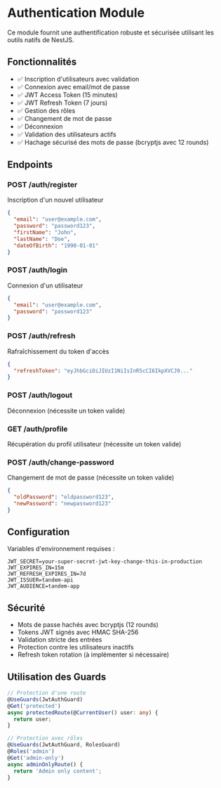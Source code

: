 # Authentication Module

Ce module fournit une authentification robuste et sécurisée utilisant les outils natifs de NestJS.

## Fonctionnalités

- ✅ Inscription d'utilisateurs avec validation
- ✅ Connexion avec email/mot de passe
- ✅ JWT Access Token (15 minutes)
- ✅ JWT Refresh Token (7 jours)
- ✅ Gestion des rôles
- ✅ Changement de mot de passe
- ✅ Déconnexion
- ✅ Validation des utilisateurs actifs
- ✅ Hachage sécurisé des mots de passe (bcryptjs avec 12 rounds)

## Endpoints

### POST /auth/register

Inscription d'un nouvel utilisateur

```json
{
  "email": "user@example.com",
  "password": "password123",
  "firstName": "John",
  "lastName": "Doe",
  "dateOfBirth": "1990-01-01"
}
```

### POST /auth/login

Connexion d'un utilisateur

```json
{
  "email": "user@example.com",
  "password": "password123"
}
```

### POST /auth/refresh

Rafraîchissement du token d'accès

```json
{
  "refreshToken": "eyJhbGciOiJIUzI1NiIsInR5cCI6IkpXVCJ9..."
}
```

### POST /auth/logout

Déconnexion (nécessite un token valide)

### GET /auth/profile

Récupération du profil utilisateur (nécessite un token valide)

### POST /auth/change-password

Changement de mot de passe (nécessite un token valide)

```json
{
  "oldPassword": "oldpassword123",
  "newPassword": "newpassword123"
}
```

## Configuration

Variables d'environnement requises :

```env
JWT_SECRET=your-super-secret-jwt-key-change-this-in-production
JWT_EXPIRES_IN=15m
JWT_REFRESH_EXPIRES_IN=7d
JWT_ISSUER=tandem-api
JWT_AUDIENCE=tandem-app
```

## Sécurité

- Mots de passe hachés avec bcryptjs (12 rounds)
- Tokens JWT signés avec HMAC SHA-256
- Validation stricte des entrées
- Protection contre les utilisateurs inactifs
- Refresh token rotation (à implémenter si nécessaire)

## Utilisation des Guards

```typescript
// Protection d'une route
@UseGuards(JwtAuthGuard)
@Get('protected')
async protectedRoute(@CurrentUser() user: any) {
  return user;
}

// Protection avec rôles
@UseGuards(JwtAuthGuard, RolesGuard)
@Roles('admin')
@Get('admin-only')
async adminOnlyRoute() {
  return 'Admin only content';
}
```
